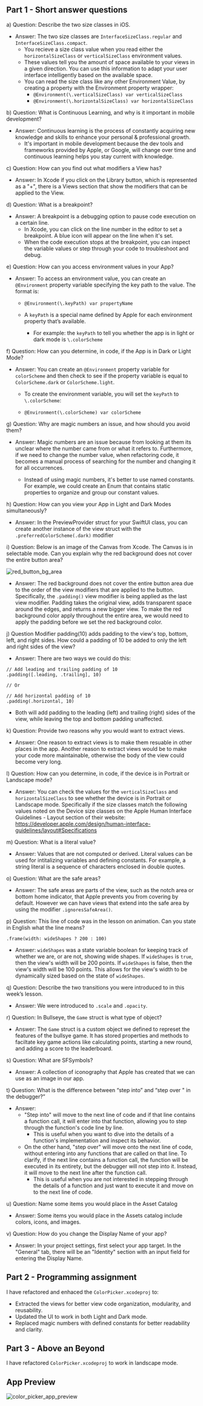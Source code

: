 ## Part 1 - Short answer questions



a) Question: Describe the two size classes in iOS.

- Answer: The two size classes are `InterfaceSizeClass.regular` and `InterfaceSizeClass.compact`.
  - You recieve a size class value when you read either the `horizontalSizeClass` or `verticalSizeClass` environment values.
  - These values tell you the amount of space available to your views in a given direction.  You can use this information to adapt your user interface intelligently based on the available space.
  - You can read the size class like any other Environment Value, by creating a property with the Environment property wrapper: 
    - `@Environment(\.verticalSizeClass) var verticalSizeClass`
    - `@Environment(\.horizontalSizeClass) var horizontalSizeClass`



b) Question: What is Continuous Learning, and why is it important in mobile development?

- Answer: Continuous learning is the process of constantly acquiring new knowledge and skills to enhance your personal & professional growth.
  - It's important in mobile development because the dev tools and frameworks provided by Apple, or Google, will change over time and continuous learning helps you stay current with knowledge.



c) Question: How can you find out what modifiers a View has?

- Answer: In Xcode if you click on the Library button, which is represented as a "+", there is a Views section that show the modifiers that can be applied to the View.



d) Question: What is a breakpoint?

- Answer: A breakpoint is a debugging option to pause code execution on a certain line.
  - In Xcode, you can click on the line number in the editor to set a breakpoint. A blue icon will appear on the line when it's set.
  - When the code execution stops at the breakpoint, you can inspect the variable values  or step through your code to troubleshoot and debug.



e) Question: How can you access environment values in your App? 

- Answer: To access an environment value, you can create an `@Environment` property variable specifying the key path to the value. The format is:

  - ```
    @Environment(\.keyPath) var propertyName
    ```

  - A `keyPath` is a special name defined by Apple for each environment property that’s available.

    - For example: the `keyPath`  to tell you whether the app is in light or dark mode is `\.colorScheme `



f) Question: How can you determine, in code, if the App is in Dark or Light Mode?

- Answer: You can create an `@Environment` property variable for `colorScheme` and then check to see if the property variable is equal to `ColorScheme.dark` or `ColorScheme.light`.

  - To create the environment variable, you will set the `keyPath` to `\.colorScheme`:

  - ```
    @Environment(\.colorScheme) var colorScheme
    ```



g) Question: Why are magic numbers an issue, and how should you avoid them?

- Answer: Magic numbers are an issue because from looking at them its unclear where the number came from or what it refers to. Furthermore, if we need to change the number value, when refactoring code, it becomes a manual process of searching for the number and changing it for all occurrences.

  - Instead of using magic numbers, it's better to use named constants. For example, we could create an Enum that contains static properties to organize and group our constant values.

  

h) Question: How can you view your App in Light and Dark Modes simultaneously?

- Answer: In the PreviewProvider struct for your SwiftUI class, you can create another instance of the view struct with the `.preferredColorScheme(.dark)` modifier



i) Question: Below is an image of the Canvas from Xcode. The Canvas is in selectable mode. Can you explain why the red background does not cover the entire button area?

![red_button_bg_area](./red_button_bg_area.png)

- Answer: The red background does not cover the entire button area due to the order of the view modifiers that are applied to the button. Specifically, the `.padding()` view modifier is being applied as the last view modifier. Padding takes the original view, adds transparent space around the edges, and returns a new bigger view. To make the red background color apply throughout the entire area, we would need to apply the padding before we set the red background color.



j) Question Modifier padding(10) adds padding to the view's top, bottom, left, and right sides. How could a padding of 10 be added to only the left and right sides of the view?

- Answer: There are two ways we could do this:

```
// Add leading and trailing padding of 10
.padding([.leading, .trailing], 10) 

// Or

// Add horizontal padding of 10
.padding(.horizontal, 10) 
```

- Both will add padding to the leading (left) and trailing (right) sides of the view, while leaving the top and bottom padding unaffected.



k) Question: Provide two reasons why you would want to extract views.

- Answer: One reason to extract views is to make them resuable in other places in the app. Another reason to extract views would be to make your code more maintainable, otherwise the body of the view could become very long.



l) Question: How can you determine, in code, if the device is in Portrait or Landscape mode?

- Answer: You can check the values for the `verticalSizeClass` and `horizontalSizeClass` to see whether the device is in Portrait or Landscape mode. Specifically if the size classes match the following values noted on the Device size classes on the Apple Human Interface Guidelines - Layout section of their website:
  https://developer.apple.com/design/human-interface-guidelines/layout#Specifications



m) Question: What is a literal value?

- Answer: Values that are not computed or derived. Literal values can be used for intitalizing variables and defining constants. For example, a string literal is a sequence of characters enclosed in double quotes.



o) Question: What are the safe areas?

- Answer: The safe areas are parts of the view, such as the notch area or bottom home indicator, that Apple prevents you from covering by default. However we can have views that extend into the safe area by using the modifier `.ignoresSafeArea()`.



p) Question: This line of code was in the lesson on animation. Can you state in English what the line means?

```
.frame(width: wideShapes ? 200 : 100)
```

- Answer: `wideShapes` was a state variable boolean for keeping track of whether we are, or are not, showing wide shapes. If `wideShapes` is `true`, then the view's width will be 200 points. If `wideShapes` is false, then the view's width will be 100 points. This allows for the view's width to be dynamically sized based on the state of `wideShapes`.



q) Question: Describe the two transitions you were introduced to in this week’s lesson.

- Answer: We were introduced to `.scale` and `.opacity`.



r) Question: In Bullseye, the `Game` struct is what type of object? 

- Answer: The `Game` struct is a custom object we defined to represet the features of the bullsye game. It has stored properties and methods to faciltate key game actions like calculating points, starting a new round, and adding a score to the leaderboard.



s) Question: What are SFSymbols?

- Answer: A collection of iconography that Apple has created that we can use as an image in our app.



t) Question: What is the difference between “step into” and “step over " in the debugger?”

- Answer:
  - "Step into" will move to the next line of code and if that line contains a function call, it will enter into that function, allowing you to step through the function's code line by line.
    - This is useful when you want to dive into the details of a function's implementation and inspect its behavior.
  - On the other hand, "step over" will move onto the next line of code, without entering into any functions that are called on that line. To clarify, if the next line contains a function call, the function will be executed in its entirety, but the debugger will not step into it. Instead, it will move to the next line after the function call.
    - This is useful when you are not interested in stepping through the details of a function and just want to execute it and move on to the next line of code.



u) Question: Name some items you would place in the Asset Catalog 

- Answer: Some items you would place in the Assets catalog include colors, icons, and images.



v) Question: How do you change the Display Name of your app?

- Answer: In your project settings, first select your app target. In the "General" tab, there will be an "Identity" section with an input field for entering the Display Name.



## Part 2 - Programming assignment

I have refactored and enhaced the `ColorPicker.xcodeproj` to:

- Extracted the views for better view code organization, modularity, and reusability.
- Updated the UI to work in both Light and Dark mode.
- Replaced magic numbers with defined constants for better readability and clarity.



## Part 3 - Above an Beyond

I have refactored `ColorPicker.xcodeproj` to work in landscape mode.



## App Preview

![color_picker_app_preview](./color_picker_app_preview.gif)

